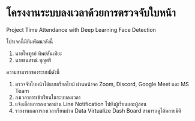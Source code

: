 # โครงงานระบบลงเวลาด้วยการตรวจจับใบหน้า
Project Time Attendance with Deep Learning Face Detection

โปรเจคนี้มีทีมพัฒนาดังนี้
1) นายไพฑูรย์  ทิพย์สันเทียะ
2) นายชนสรณ์  บุญศรี

ความสามารถของระบบมีดังนี้
1) ตรวจจับใบหน้าได้แบบเรียลไทม์ ผ่านหน้าจอ Zoom, Discord, Google Meet และ MS Team
2) ลงเวลาการเข้าเรียนในระบบลงเวลา
3) แจ้งเตือนการลงเวลาผ่าน Line Notification ไปยังผู้เรียนและผู้สอน
4) รายงานผลการลงเวลาเรียนผ่าน Data Virtualize Dash Board สามารถดูได้หลายมิติ

